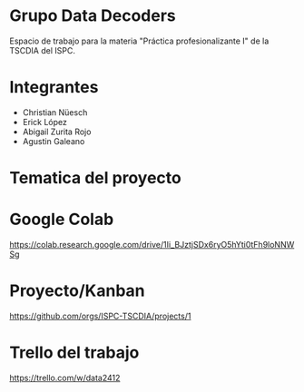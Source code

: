 # Grupo Data Decoders
Espacio de trabajo para la materia "Práctica profesionalizante I" de la TSCDIA del ISPC.

# Integrantes
- Christian Nüesch
- Erick López
- Abigail Zurita Rojo
- Agustin Galeano

# Tematica del proyecto

# Google Colab
https://colab.research.google.com/drive/1Ii_BJztjSDx6ryO5hYti0tFh9loNNWSg

# Proyecto/Kanban
https://github.com/orgs/ISPC-TSCDIA/projects/1

# Trello del trabajo
https://trello.com/w/data2412
